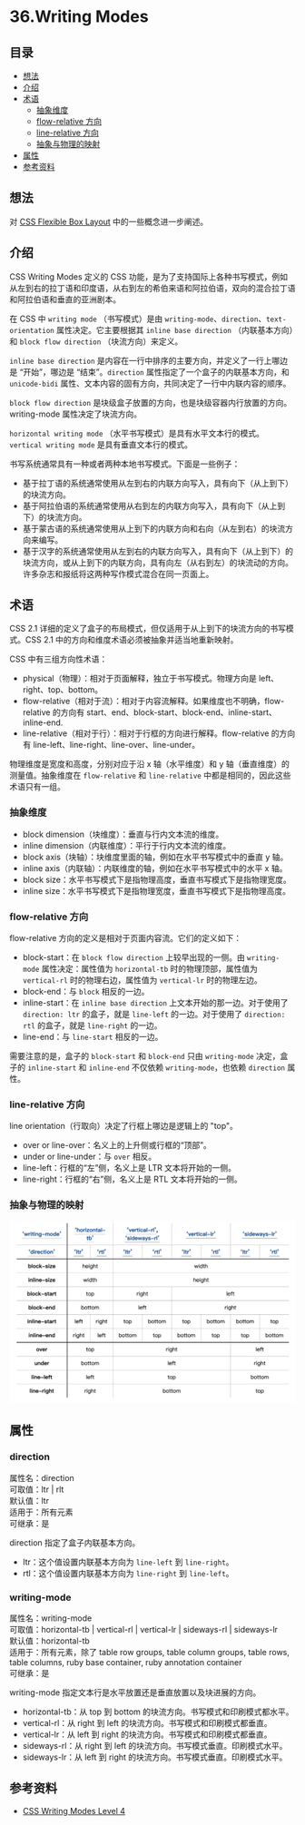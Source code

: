 # 36.Writing Modes
## 目录
- [想法](#think)
- [介绍](#intro)
- [术语](#explain)
  - [抽象维度](#dimension)
  - [flow-relative 方向](#flow-relative)
  - [line-relative 方向](#line-relative)
  - [抽象与物理的映射](#map)
- [属性](#attribute)
- [参考资料](#reference)

## <a name="think"></a> 想法
对 [CSS Flexible Box Layout][url-blog-32] 中的一些概念进一步阐述。

## <a name="intro"></a> 介绍
CSS Writing Modes 定义的 CSS 功能，是为了支持国际上各种书写模式，例如从左到右的拉丁语和印度语，从右到左的希伯来语和阿拉伯语，双向的混合拉丁语和阿拉伯语和垂直的亚洲剧本。

在 CSS 中 `writing mode` （书写模式）是由 `writing-mode`、`direction`、`text-orientation` 属性决定。它主要根据其 `inline base direction` （内联基本方向）和  `block flow direction` （块流方向）来定义。

`inline base direction` 是内容在一行中排序的主要方向，并定义了一行上哪边是 “开始”，哪边是 “结束”。`direction` 属性指定了一个盒子的内联基本方向，和 `unicode-bidi` 属性、文本内容的固有方向，共同决定了一行中内联内容的顺序。

`block flow direction` 是块级盒子放置的方向，也是块级容器内行放置的方向。writing-mode 属性决定了块流方向。

`horizontal writing mode` （水平书写模式）是具有水平文本行的模式。`vertical writing mode` 是具有垂直文本行的模式。

书写系统通常具有一种或者两种本地书写模式。下面是一些例子：
- 基于拉丁语的系统通常使用从左到右的内联方向写入，具有向下（从上到下）的块流方向。
- 基于阿拉伯语的系统通常使用从右到左的内联方向写入，具有向下（从上到下）的块流方向。
- 基于蒙古语的系统通常使用从上到下的内联方向和右向（从左到右）的块流方向来编写。
- 基于汉字的系统通常使用从左到右的内联方向写入，具有向下（从上到下）的块流方向，或从上到下的内联方向，具有向左（从右到左）的块流动的方向。许多杂志和报纸将这两种写作模式混合在同一页面上。

## <a name="explain"></a> 术语
CSS 2.1 详细的定义了盒子的布局模式，但仅适用于从上到下的块流方向的书写模式。CSS 2.1 中的方向和维度术语必须被抽象并适当地重新映射。

CSS 中有三组方向性术语：
- physical（物理）：相对于页面解释，独立于书写模式。物理方向是 left、right、top、bottom。
- flow-relative（相对于流）：相对于内容流解释。如果维度也不明确，flow-relative 的方向有 start、end、block-start、block-end、inline-start、inline-end.
- line-relative（相对于行）：相对于行框的方向进行解释。flow-relative 的方向有 line-left、line-right、line-over、line-under。

物理维度是宽度和高度，分别对应于沿 x 轴（水平维度）和 y 轴（垂直维度）的测量值。抽象维度在 `flow-relative` 和 `line-relative` 中都是相同的，因此这些术语只有一组。

### <a name="dimension"></a> 抽象维度
- block dimension（块维度）：垂直与行内文本流的维度。
- inline dimension（内联维度）：平行于行内文本流的维度。
- block axis（块轴）：块维度里面的轴，例如在水平书写模式中的垂直 y 轴。
- inline axis（内联轴）：内联维度的轴，例如在水平书写模式中的水平 x 轴。
- block size：水平书写模式下是指物理高度，垂直书写模式下是指物理宽度。
- inline size：水平书写模式下是指物理宽度，垂直书写模式下是指物理高度。

### <a name="flow-relative"></a> flow-relative 方向
flow-relative 方向的定义是相对于页面内容流。它们的定义如下：
- block-start：在 `block flow direction` 上较早出现的一侧。由 `writing-mode` 属性决定：属性值为 `horizontal-tb` 时的物理顶部，属性值为 `vertical-rl` 时的物理右边，属性值为 `vertical-lr` 时的物理左边。
- block-end：与 `block` 相反的一边。
- inline-start：在 `inline base direction` 上文本开始的那一边。对于使用了 `direction: ltr` 的盒子，就是 `line-left` 的一边。对于使用了 `direction: rtl` 的盒子，就是 `line-right` 的一边。
- line-end：与 `line-start` 相反的一边。

需要注意的是，盒子的 `block-start` 和 `block-end` 只由 `writing-mode` 决定，盒子的 `inline-start` 和 `inline-end` 不仅依赖 `writing-mode`，也依赖 `direction` 属性。

### <a name="line-relative"></a> line-relative 方向
line orientation（行取向）决定了行框上哪边是逻辑上的 "top"。
- over or line-over：名义上的上升侧或行框的“顶部”。
- under or line-under：与 `over` 相反。
- line-left：行框的“左”侧，名义上是 LTR 文本将开始的一侧。
- line-right：行框的“右”侧，名义上是 RTL 文本将开始的一侧。

### <a name="map"></a> 抽象与物理的映射
![36-map][url-local-map.png]

## <a name="attribute"></a> 属性
### direction
属性名：direction  <br />
可取值：ltr | rlt <br />
默认值：ltr <br />
适用于：所有元素 <br />
可继承：是

direction 指定了盒子内联基本方向。
- ltr：这个值设置内联基本方向为 `line-left` 到 `line-right`。
- rtl：这个值设置内联基本方向为 `line-right` 到 `line-left`。

### writing-mode
属性名：writing-mode <br />
可取值：horizontal-tb | vertical-rl | vertical-lr | sideways-rl | sideways-lr <br />
默认值：horizontal-tb <br />
适用于：所有元素，除了 table row groups, table column groups, table rows, table columns, ruby base container, ruby annotation container <br />
可继承：是

writing-mode 指定文本行是水平放置还是垂直放置以及块进展的方向。
- horizontal-tb：从 top 到 bottom 的块流方向。书写模式和印刷模式都水平。
- vertical-rl：从 right 到 left 的块流方向。书写模式和印刷模式都垂直。
- vertical-lr：从 left 到 right 的块流方向。书写模式和印刷模式都垂直。
- sideways-rl：从 right 到 left 的块流方向。书写模式垂直。印刷模式水平。
- sideways-lr：从 left 到 right 的块流方向。书写模式垂直。印刷模式水平。

## <a name="reference"></a> 参考资料
- [CSS Writing Modes Level 4][url-w3c-writing-modes]

[url-repository-images]:https://xxholic.github.io/segment/images

[url-w3c-writing-modes]:https://www.w3.org/TR/css-writing-modes-4/
[url-blog-32]:https://github.com/XXHolic/blog/issues/32


[url-local-map.png]:../images/36/map.png